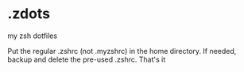 # .zdots
my zsh dotfiles

Put the regular .zshrc (not .myzshrc) in the home directory. If needed, backup and delete the pre-used .zshrc. That's it
